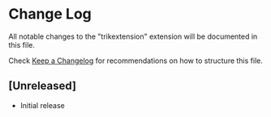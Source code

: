 # Change Log

All notable changes to the "trikextension" extension will be documented in this file.

Check [Keep a Changelog](http://keepachangelog.com/) for recommendations on how to structure this file.

## [Unreleased]

- Initial release